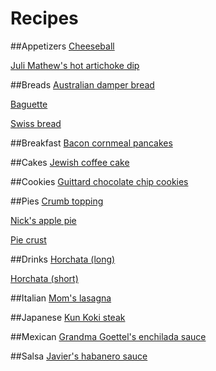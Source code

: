 Recipes
=======

##Appetizers
[Cheeseball](appetizers/cheeseball.md)

[Juli Mathew's hot artichoke dip](appetizers/hot-artichoke-dip.md)

##Breads
[Australian damper bread](bread/australian-damper-bread.md)

[Baguette](bread/baguette.md)

[Swiss bread](bread/swiss-bread.md)

##Breakfast
[Bacon cornmeal pancakes](breakfast/bacon-cornmeal-pancakes.md)

##Cakes
[Jewish coffee cake](cake/jewish-coffee-cake.md)

##Cookies
[Guittard chocolate chip cookies](cookies/guittard-chocolate-chip-cookies.md)
<!-- Add this: http://www.ou.org/life/food/recipes/guide-delicious-hamantaschen-norene-gilletz/#.USzV9TWx0Wk -->

##Pies
[Crumb topping](dessert/crumb-topping.md)

[Nick's apple pie](dessert/nick-apple-pie.md)

[Pie crust](dessert/pie-crust.md)

##Drinks
[Horchata (long)](drinks/horchata-involved.md)

[Horchata (short)](drinks/horchata-simple.md)

##Italian
[Mom's lasagna](italian/moms-lasagna.md)

##Japanese
[Kun Koki steak](japanese/kun-koki-steak.md)

##Mexican
[Grandma Goettel's enchilada sauce](mexican/grandma-goettels-enchilada-sauce.md)

##Salsa
[Javier's habanero sauce](salsa/javiers-habanero-sauce.md)
